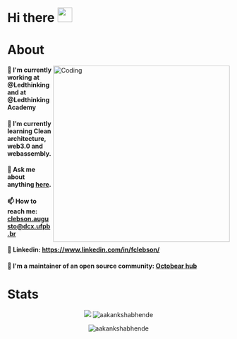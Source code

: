 # Hi there <img src="https://github.com/TheDudeThatCode/TheDudeThatCode/blob/master/Assets/Hi.gif" width="33px">

<p align="center">
</p>

# About

<img align="right" alt="Coding" width="400" src="assets/character_programming.svg">

#### 🔭 I'm currently working at @Ledthinking and at @LedthinkingAcademy
#### 🌱 I’m currently learning Clean architecture, web3.0 and webassembly. 
#### 💬 Ask me about anything [here](https://github.com/clebsonf/clebsonf/discussions).
#### 📫 How to reach me: **clebson.augusto@dcx.ufpb.br**
#### 📎 Linkedin: **https://www.linkedin.com/in/fclebson/**
#### 👷 I'm a maintainer of an open source community: <a href="https://github.com/OctobearHub">Octobear hub</a>


# Stats
<p align=center >
<img src="https://github-readme-streak-stats.herokuapp.com/?user=clebsonf" />
<img src="https://github-readme-stats.vercel.app/api?username=clebsonf&show_icons=true&locale=en" alt="aakankshabhende" />
</p>
<p align=center >
<img align="center"  src="https://github-readme-stats.vercel.app/api/top-langs?username=clebsonf&exclude_repo=CodeCrush&hide=HTML&show_icons=true&locale=en&layout=compact" alt="aakankshabhende" /></p>
<br/>
<p align=center >
</p>

<br/>
